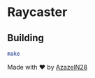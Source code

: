 # Raycaster

## Building

```sh
make
```

Made with :heart: by [AzazelN28](https://github.com/AzazelN28)